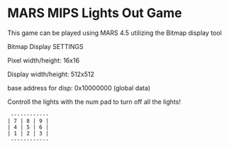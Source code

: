 # MARS MIPS Lights Out Game

This game can be played using MARS 4.5 utilizing the Bitmap display tool


Bitmap Display SETTINGS

Pixel width/height: 16x16

Display width/height: 512x512

base address for disp: 0x10000000 (global data)



Controll the lights with the num pad to turn off all the lights!
 	
	 ------------
	| 7 | 8 | 9 |
  	| 4 | 5 | 6 |
 	| 1 | 2 | 3 |
 	 ------------
